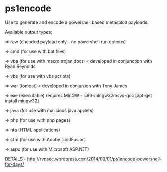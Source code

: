 ps1encode
=========

Use to generate and encode a powershell based metasploit payloads. 

Available output types:


=> raw (encoded payload only - no powershell run options)

=> cmd (for use with bat files)

=> vba (for use with macro trojan docs) < developed in conjunction with Ryan Reynolds

=> vbs (for use with vbs scripts)

=> war (tomcat) < developed in conjuntion with Tony James

=> exe (executable) requires MinGW - i586-mingw32msvc-gcc [apt-get install mingw32]

=> java (for use with malicious java applets)

=> php (for use with php pages)

=> hta (HTML applications)

=> cfm (for use with Adobe ColdFusion)

=> aspx (for use with Microsoft ASP.NET)

DETAILS - http://rvnsec.wordpress.com/2014/09/01/ps1encode-powershell-for-days/
